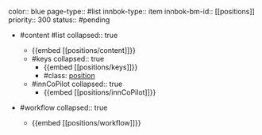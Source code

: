 color:: blue
page-type:: #list
innbok-type:: item
innbok-bm-id:: [[positions]]
priority:: 300
status:: #pending

- #content #list
  collapsed:: true
	- {{embed [[positions/content]]}}
  - #keys
    collapsed:: true
	  - {{embed [[positions/keys]]}}
	  - #class: [position](https://go.innbok.com/#/page/innBoK%2Fclass%2Fposition)
  - #innCoPilot
    collapsed:: true
	  - {{embed [[positions/innCoPilot]]}}

- #workflow
  collapsed:: true
	- {{embed [[positions/workflow]]}}

